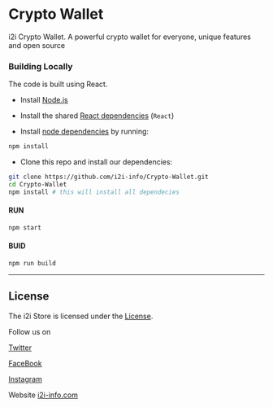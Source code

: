 
# Crypto Wallet

i2i Crypto Wallet. A powerful crypto wallet for everyone,
unique features and open source

### Building Locally

The code is built using React.

- Install [Node.js](https://nodejs.org)

- Install the shared [React dependencies](https://create-react-app.dev/docs/getting-started) (`React`)

- Install [node dependencies](https://docs.npmjs.com/cli/v8/commands/npm-install) by running:

```bash
npm install
```

- Clone this repo and install our dependencies:

```bash
git clone https://github.com/i2i-info/Crypto-Wallet.git
cd Crypto-Wallet
npm install # this will install all dependecies
```

#### RUN

```bash
npm start
```

#### BUID

```bash
npm run build
```

* * *

## License

The i2i Store is licensed under the [License](LICENSE).

Follow us on

[Twitter](https://twitter.com/i2i_infotech)

[FaceBook](https://www.facebook.com/Idea.to.implementation.infotech)

[Instagram](https://www.instagram.com/i2i_infotech)

Website [i2i-info.com](https://www.i2i-info.com)

